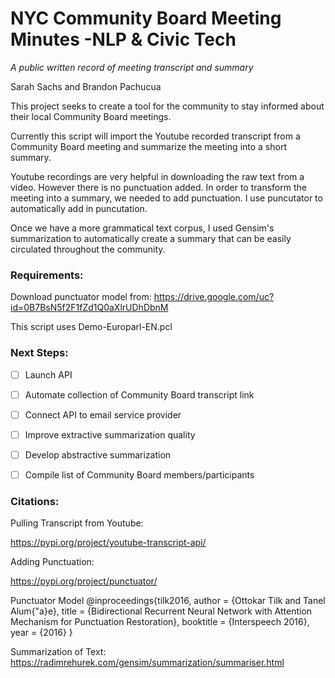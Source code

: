 # NYC Community Board Meeting Minutes -NLP & Civic Tech
<i>A public written record of meeting transcript and summary</i>

Sarah Sachs and Brandon Pachucua

This project seeks to create a tool for the community to stay informed about their local Community Board meetings. 

Currently this script will import the Youtube recorded transcript from a Community Board meeting and summarize the meeting into a short summary.

Youtube recordings are very helpful in downloading the raw text from a video. However there is no punctuation added. In order to transform the meeting into a summary, we needed to add punctuation. I use puncutator to automatically add in puncutation.

Once we have a more grammatical text corpus, I used Gensim's summarization to automatically create a summary that can be easily circulated throughout the community.

### Requirements:

Download punctuator model from: https://drive.google.com/uc?id=0B7BsN5f2F1fZd1Q0aXlrUDhDbnM

This script uses Demo-Europarl-EN.pcl


### Next Steps:

- [ ] Launch API

- [ ] Automate collection of Community Board transcript link

- [ ] Connect API to email service provider

- [ ] Improve extractive summarization quality 

- [ ] Develop abstractive summarization 

- [ ] Compile list of Community Board members/participants 

### Citations:

Pulling Transcript from Youtube:

https://pypi.org/project/youtube-transcript-api/

Adding Punctuation:

https://pypi.org/project/punctuator/

Punctuator Model
@inproceedings{tilk2016,
  author    = {Ottokar Tilk and Tanel Alum{\"a}e},
  title     = {Bidirectional Recurrent Neural Network with Attention Mechanism for Punctuation Restoration},
  booktitle = {Interspeech 2016},
  year      = {2016}
}

Summarization of Text:
https://radimrehurek.com/gensim/summarization/summariser.html
